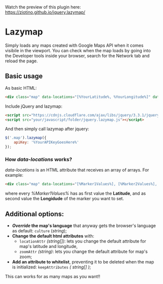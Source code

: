Watch the preview of this plugin here: https://ziotino.github.io/jquery.lazymap/

# Lazymap
Simply loads any maps created with Google Maps API when it comes visibile in the viewport.
You can check when the map loads by going into the Developer tools inside your browser, search for the Network tab and reload the page.

## Basic usage
As basic HTML:
````html
<div class="map" data-locations="[%YourLatitude%, %YourLongitude%]" data-zoom="%YourZoom%"></div>
````

Include jQuery and lazymap:
````html
<script src="https://cdnjs.cloudflare.com/ajax/libs/jquery/3.3.1/jquery.min.js" integrity="sha256-FgpCb/KJQlLNfOu91ta32o/NMZxltwRo8QtmkMRdAu8=" crossorigin="anonymous"></script>
<script src="your/javascript/folder/jquery.lazymap.js"></script>
````

And then simply call lazymap after jquery:
````javascript
$('.map').lazymap({
    apiKey: '%YourAPIKeyGoesHere%'
});
````

### How *data-locations* works?
*data-locations* is an HTML attribute that receives an array of arrays. For example:
````html
<div class="map" data-locations="[%Marker1Values%], [%Marker2Values%], [%Marker3Values%]"></div>
````
where every *%Marker1Values%* has as first value the **Latitude**, and as second value the **Longidude** of the marker you want to set.

## Additional options:
* ***Override* the map's language** that anyway gets the browser's language as default: `culture` (*string*);
* **Change the default html attributes** with:
    * `locationAttr` *(string[])*: lets you change the default attribute for map's latitude and longitude,
    * `zoomAttr` *(string)*: lets you change the default attribute for map's zoom;
* **Add an attribute to whitelist**, preventing it to be deleted when the map is initialized: `keepAttributes` *( string[] )*;

This can works for as many maps as you want!!